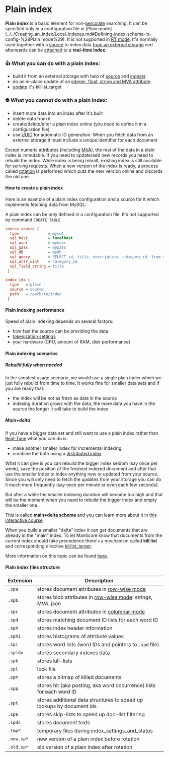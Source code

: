 <!-- example plain -->
# Plain index

**Plain index** is a basic element for non-[percolate](../../Creating_an_index/Local_indexes/Percolate_index.md) searching. It can be specified only in a configuration file in [Plain mode](../../Creating_an_index/Local_indexes.md#Defining-index-schema-in-config-%28Plain mode%29). It is not supported in [RT mode](../../Creating_an_index/Local_indexes.md#Online-schema-management-%28RT-mode%29). It's normally used together with a [source](../../Creating_an_index/Local_indexes/Plain_and_real-time_index_settings.md#source) to index data [from an external storage](../../Adding_data_from_external_storages/Plain_indexes_creation.md) and afterwards can be [attached](../../Adding_data_from_external_storages/Adding_data_from_indexes/Attaching_a_plain_index_to_RT_index.md) to a **real-time index**.

### 👍 What you can do with a plain index:
  * build it from an external storage with help of [source](../../Creating_an_index/Local_indexes/Plain_and_real-time_index_settings.md#source) and [indexer](../../Adding_data_from_external_storages/Plain_indexes_creation.md#Indexer-tool)
  * do an in-place update of an [integer, float, string and MVA attribute](../../Creating_an_index/Data_types.md)
  * [update](../../Quick_start_guide.md#Update) it's killlist_target

### ⛔ What you cannot do with a plain index:
  * insert more data into an index after it's built
  * delete data from it
  * create/delete/alter a plain index online (you need to define it in a configuration file)
  * use [UUID](../../Adding_documents_to_an_index/Adding_documents_to_a_real-time_index.md#Auto-ID) for automatic ID generation. When you fetch data from an external storage it must include a unique identifier for each document

Except numeric attributes (including [MVA](../../Creating_an_index/Data_types.md#Multi-value-integer-%28MVA%29)), the rest of the data in a plain index is immutable. If you need to update/add new records you need to rebuild the index. While index is being rebuilt, existing index is still available for serving requests. When a new version of the index is ready, a process called [rotation](../../Adding_data_from_external_storages/Rotating_an_index.md) is performed which puts the new version online and discards the old one.

<!-- intro -->
#### How to create a plain index
Here is an example of a plain index configuration and a source for it which implements fetching data from MySQL:
<!-- request Plain index example -->
A plain index can be only defined in a configuration file. It's not supported by command `CREATE TABLE`

```ini
source source {
  type             = mysql
  sql_host         = localhost
  sql_user         = myuser
  sql_pass         = mypass
  sql_db           = mydb
  sql_query        = SELECT id, title, description, category_id  from mytable
  sql_attr_uint    = category_id
  sql_field_string = title
 }

index idx {
  type   = plain
  source = source
  path   = /path/to/index
 }
```
<!-- end -->

#### Plain indexing performance
Speed of plain indexing depends on several factors:
* how fast the source can be providing the data
* [tokenization settings](../../Creating_an_index/NLP_and_tokenization/Data_tokenization.md)
* your hardware (CPU, amount of RAM, disk performance)

#### Plain indexing scenarios
##### Rebuild fully when needed
In the simplest usage scenario, we would use a single plain index
which we just fully rebuild from time to time. It works fine for smaller data sets and if you are ready that:
* the index will be not as fresh as data in the source
* indexing duration grows with the data, the more data you have in the source the longer it will take to build the index

##### Main+delta
If you have a bigger data set and still want to use a plain index rather than [Real-Time](../../Creating_an_index/Local_indexes/Real-time_index.md) what you can do is:
* make another smaller index for incremental indexing
* combine the both using a [distributed index](../../Creating_an_index/Creating_a_distributed_index/Creating_a_local_distributed_index.md)

What it can give is you can rebuild the bigger index seldom (say once per week), save the position of the freshest indexed document and after that use the smaller index to index anything new or updated from your source. Since you will only need to fetch the updates from your storage you can do it much more frequently (say once per minute or even each few seconds).

But after a while the smaller indexing duration will become too high and that will be the moment when you need to rebuild the bigger index and empty the smaller one.

This is called **main+delta schema** and you can learn more about it in [this interactive course](https://play.manticoresearch.com/maindelta/).

When you build a smaller "delta" index it can get documents that are already in the "main" index. To let Manticore know that documents from the current index should take precedence there's a mechanism called **kill list** and corresponding directive [killlist_target](../../Creating_an_index/Local_indexes/Plain_and_real-time_index_settings.md#killlist_target).

More information on this topic can be found [here](../../Adding_data_from_external_storages/Main_delta.md).

#### Plain index files structure
| Extension | Description |
| - | - |
|`.spa` | stores document attributes in [row-wise mode](../../Creating_an_index/Data_types.md#Row-wise-and-columnar-attribute-storages) |
|`.spb` | stores blob attributes in [row-wise mode](../../Creating_an_index/Data_types.md#Row-wise-and-columnar-attribute-storages): strings, MVA, json |
|`.spc` | stores document attributes in [columnar mode](../../Creating_an_index/Data_types.md#Row-wise-and-columnar-attribute-storages)  |
|`.spd` | stores matching document ID lists for each word ID |
|`.sph` | stores index header information |
|`.sphi` | stores histograms of attribute values |
|`.spi` | stores word lists (word IDs and pointers to `.spd` file) |
|`.spidx` | stores secondary indexes data |
|`.spk` | stores kill-lists |
|`.spl` | lock file |
|`.spm` | stores a bitmap of killed documents |
|`.spp` | stores hit (aka posting, aka word occurrence) lists for each word ID |
|`.spt` | stores additional data structures to speed up lookups by document ids |
|`.spe` | stores skip-lists to speed up doc-list filtering |
|`.spds` | stores document texts |
|`.tmp*` |temporary files during index_settings_and_status |
|`.new.sp*` | new version of a plain index before rotation |
|`.old.sp*` | old version of a plain index after rotation |
